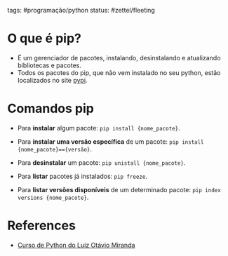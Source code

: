 tags: #programação/python 
status: #zettel/fleeting

# O que é pip?
- É um gerenciador de pacotes, instalando, desinstalando e atualizando bibliotecas e pacotes.
- Todos os pacotes do pip, que não vem instalado no seu python, estão localizados no site [pypi](https://pypi.org).

# Comandos pip
- Para **instalar** algum pacote: `pip install {nome_pacote}`.
- Para **instalar uma versão específica** de um pacote: `pip install {nome_pacote}=={versão}`.
- Para **desinstalar** um pacote: `pip unistall {nome_pacote}`.
- Para **listar** pacotes já instalados: `pip freeze`.

- Para **listar versões disponíveis** de um determinado pacote: `pip index versions {nome_pacote}`.


# References
- [Curso de Python do Luiz Otávio Miranda](https://www.udemy.com/user/luiz-otavio-miranda)
